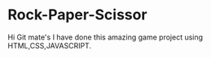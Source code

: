 # Rock-Paper-Scissor
Hi Git mate's I have done this amazing game project using HTML,CSS,JAVASCRIPT.
